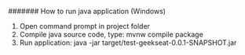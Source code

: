 ####### How to run java application (Windows)
1. Open command prompt in project folder 
2. Compile java source code, type: mvnw compile package
3. Run application: java -jar target/test-geekseat-0.0.1-SNAPSHOT.jar